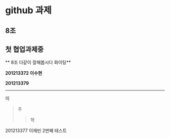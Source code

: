 
# github 과제

## 8조

## 첫 협업과제중

** 8조 다같이 잘해봅시다 화이팅**



**201213372 이수현**

**201213379**

***


이
>주
>>혁

201213377 이재빈 2번째 테스트